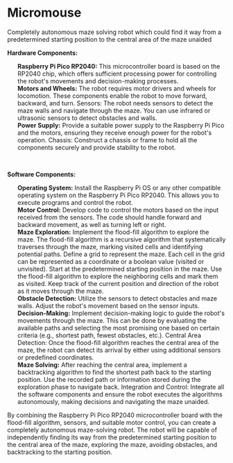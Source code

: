 # Micromouse
Completely autonomous maze solving robot which could find it way from a predetermined starting position to the central area of the maze unaided

<b>Hardware Components:</b><br>
<ol>
<b>Raspberry Pi Pico RP2040:</b> This microcontroller board is based on the RP2040 chip, which offers sufficient processing power for controlling the robot's movements and decision-making processes.<br>
<b>Motors and Wheels:</b> The robot requires motor drivers and wheels for locomotion. These components enable the robot to move forward, backward, and turn.
Sensors: The robot needs sensors to detect the maze walls and navigate through the maze. You can use infrared or ultrasonic sensors to detect obstacles and walls.<br>
<b>Power Supply:</b> Provide a suitable power supply to the Raspberry Pi Pico and the motors, ensuring they receive enough power for the robot's operation.
Chassis: Construct a chassis or frame to hold all the components securely and provide stability to the robot.
</ol><br>


<b>Software Components:</b><br>
<ol>
<b>Operating System:</b> Install the Raspberry Pi OS or any other compatible operating system on the Raspberry Pi Pico RP2040. This allows you to execute programs and control the robot.<br>
<b>Motor Control:</b> Develop code to control the motors based on the input received from the sensors. The code should handle forward and backward movement, as well as turning left or right.<br>
<b>Maze Exploration:</b> Implement the flood-fill algorithm to explore the maze. The flood-fill algorithm is a recursive algorithm that systematically traverses through the maze, marking visited cells and identifying potential paths.
Define a grid to represent the maze. Each cell in the grid can be represented as a coordinate or a boolean value (visited or unvisited).
Start at the predetermined starting position in the maze.
Use the flood-fill algorithm to explore the neighboring cells and mark them as visited.
Keep track of the current position and direction of the robot as it moves through the maze.<br>
<b>Obstacle Detection:</b> Utilize the sensors to detect obstacles and maze walls. Adjust the robot's movement based on the sensor inputs.<br>
<b>Decision-Making:</b> Implement decision-making logic to guide the robot's movements through the maze. This can be done by evaluating the available paths and selecting the most promising one based on certain criteria (e.g., shortest path, fewest obstacles, etc.).
Central Area Detection: Once the flood-fill algorithm reaches the central area of the maze, the robot can detect its arrival by either using additional sensors or predefined coordinates.<br>
<b>Maze Solving:</b> After reaching the central area, implement a backtracking algorithm to find the shortest path back to the starting position. Use the recorded path or information stored during the exploration phase to navigate back.
Integration and Control: Integrate all the software components and ensure the robot executes the algorithms autonomously, making decisions and navigating the maze unaided.<br></ol>

  By combining the Raspberry Pi Pico RP2040 microcontroller board with the flood-fill algorithm, sensors, and suitable motor control, you can create a completely autonomous maze-solving robot. The robot will be capable of independently finding its way from the predetermined starting position to the central area of the maze, exploring the maze, avoiding obstacles, and backtracking to the starting position.
